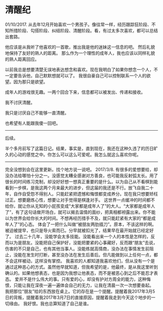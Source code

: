 # 清醒纪


01/10/2017.
从去年12月开始喜欢一个男孩子。像往常一样，经历跟踪狂阶段、不知所措阶段、勾搭阶段、纠结阶段、清醒阶段。看，有过太多次喜欢，都可以总结出套路。

他应该是从我听了他喜欢的一首歌，推出我是他的迷妹这一信息的吧。
然后礼貌地保持了友好的熟人的距离。
那么作为一个理性的成年人，我也应该以同样礼貌的熟人距离回应。

以前我总是想要清楚无误地表达想念和喜欢。现在我明白了如果你想念一个人，不一定要告诉他，自己默默想就可以了。
我很自豪自己可以控制联系一个人的欲望。因为那只是欲望。

成年人的游戏很无趣。一两个回合下来，信息都可以被发出、传递和接收。

我不讨厌清醒。

我只是讨厌自己不能够一直清醒。

也希望有人能跟我傻一回吧。



* * *



后续。

半个多月前写了这篇日记。结果，事实是，直到现在，我还在这种久违了的历日旷久的心动的感觉之中。你怎么可以这么可爱呢。我怎么就这么喜欢你呢。



* * *



完全没想到会在这里更新。找个地方说一说吧。
2017/3/8.
有很多的爱想要给，却没办法给哪怕十分之一。没感觉太糟全感谢对方善良，也可能我反射弧太长。用了很长的时间练习克制，却没好好想一想真正重要的是什么。以为自己从不看棋到能看到一步棋，是我这两个月来最大的进步，但这届的我还是不行。放飞自我二十年，自作自受怨不得别人。只能赶紧把遗憾和悔恨都变成养分。现在我只想要矫枉过正。想要磨炼心性，想要让对手觉得是棋逢对手。
这世界一点缓冲的时间都不给你，就让你从无知的小屁孩变成“大家都是成年人了”的大人。“大家都是成年人了”，有了这句话做开场白，就可以揭去温情的面纱，把真相都袒露出来。你不能以为世界会给你长大的时间。不想再经历措手不及，就只能赶紧有大家的“都是成年人了”的心态。
体会了一把什么叫做“被朋友两肋插刀”。原本，不该这样的啊。被迫被提早，也只是导火索而已。分早就被扣光了，结果早在最开始就已经定好了。
过去二十几年，没能学会太多技能。没能看出来一个人的本性是怎样的，反而以为是朋友。没能把自己保护好，没能把要紧的心事藏好，反而跟“朋友”去说，伤害的不只是自己，也有其他当事人。没能练就高情商，没办法在事情发生前阻止，没能在发生时打断，甚至没办法在发生后善后。但凡能做到以上任何一点，都不会这样被动，这样没有掌控。
我喜欢的人都知道我喜欢他们，但从没有一个是通过这种恶心的方式。虽然他早就知道，但我希望的是，他最终，是从我这里听到确认的。如果他想表态，也是因为我想让他表态，而不是被恶心到之后不能忍才表态。
爱并不是什么伟大的事。只有爱的心，却没有护对方周全的能力，这种悔恨，只能让我在深夜一遍一遍体会自己的无力，让我在清晨一次一次想要奋起。
我把那位“朋友”给的东西放在桌上。它的存在是一个提醒。提醒着我2017年3月5日的背叛，提醒着我2017年3月7日的直接原因，提醒着我走到今天这个地步的一切缘由。
我好恨。我也总算知道了自己是谁。

